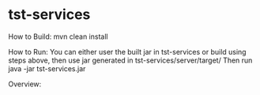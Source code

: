 # tst-services

How to Build:
mvn clean install

How to Run:
You can either user the built jar in tst-services or build using steps above, then use jar generated in tst-services/server/target/
Then run java -jar tst-services.jar


Overview:
